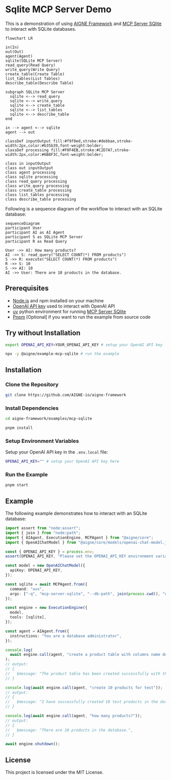 # Sqlite MCP Server Demo

This is a demonstration of using [AIGNE Framework](https://github.com/AIGNE-io/aigne-framework) and [MCP Server SQlite](https://github.com/modelcontextprotocol/servers/tree/main/src/sqlite) to interact with SQLite databases.

```mermaid
flowchart LR

in(In)
out(Out)
agent(Agent)
sqlite(SQLite MCP Server)
read_query(Read Query)
write_query(Write Query)
create_table(Create Table)
list_tables(List Tables)
describe_table(Describe Table)

subgraph SQLite MCP Server
  sqlite <--> read_query
  sqlite <--> write_query
  sqlite <--> create_table
  sqlite <--> list_tables
  sqlite <--> describe_table
end

in --> agent <--> sqlite
agent --> out

classDef inputOutput fill:#f9f0ed,stroke:#debbae,stroke-width:2px,color:#b35b39,font-weight:bolder;
classDef processing fill:#F0F4EB,stroke:#C2D7A7,stroke-width:2px,color:#6B8F3C,font-weight:bolder;

class in inputOutput
class out inputOutput
class agent processing
class sqlite processing
class read_query processing
class write_query processing
class create_table processing
class list_tables processing
class describe_table processing
```

Following is a sequence diagram of the workflow to interact with an SQLite database:

```mermaid
sequenceDiagram
participant User
participant AI as AI Agent
participant S as SQLite MCP Server
participant R as Read Query

User ->> AI: How many products?
AI ->> S: read_query("SELECT COUNT(*) FROM products")
S ->> R: execute("SELECT COUNT(*) FROM products")
R ->> S: 10
S ->> AI: 10
AI ->> User: There are 10 products in the database.
```

## Prerequisites

- [Node.js](https://nodejs.org) and npm installed on your machine
- [OpenAI API key](https://platform.openai.com/api-keys) used to interact with OpenAI API
- [uv](https://github.com/astral-sh/uv) python environment for running [MCP Server SQlite](https://github.com/modelcontextprotocol/servers/tree/main/src/sqlite)
- [Pnpm](https://pnpm.io) [Optional] if you want to run the example from source code

## Try without Installation

```bash
export OPENAI_API_KEY=YOUR_OPENAI_API_KEY # setup your OpenAI API key

npx -y @aigne/example-mcp-sqlite # run the example
```

## Installation

### Clone the Repository

```bash
git clone https://github.com/AIGNE-io/aigne-framework
```

### Install Dependencies

```bash
cd aigne-framework/examples/mcp-sqlite

pnpm install
```

### Setup Environment Variables

Setup your OpenAI API key in the `.env.local` file:

```bash
OPENAI_API_KEY="" # setup your OpenAI API key here
```

### Run the Example

```bash
pnpm start
```

## Example

The following example demonstrates how to interact with an SQLite database:

```typescript
import assert from "node:assert";
import { join } from "node:path";
import { AIAgent, ExecutionEngine, MCPAgent } from "@aigne/core";
import { OpenAIChatModel } from "@aigne/core/models/openai-chat-model.js";

const { OPENAI_API_KEY } = process.env;
assert(OPENAI_API_KEY, "Please set the OPENAI_API_KEY environment variable");

const model = new OpenAIChatModel({
  apiKey: OPENAI_API_KEY,
});

const sqlite = await MCPAgent.from({
  command: "uvx",
  args: ["-q", "mcp-server-sqlite", "--db-path", join(process.cwd(), "usages.db")],
});

const engine = new ExecutionEngine({
  model,
  tools: [sqlite],
});

const agent = AIAgent.from({
  instructions: "You are a database administrator",
});

console.log(
  await engine.call(agent, "create a product table with columns name description and createdAt"),
);
// output:
// {
//   $message: "The product table has been created successfully with the columns: `name`, `description`, and `createdAt`.",
// }

console.log(await engine.call(agent, "create 10 products for test"));
// output:
// {
//   $message: "I have successfully created 10 test products in the database. Here are the products that were added:\n\n1. Product 1: $10.99 - Description for Product 1\n2. Product 2: $15.99 - Description for Product 2\n3. Product 3: $20.99 - Description for Product 3\n4. Product 4: $25.99 - Description for Product 4\n5. Product 5: $30.99 - Description for Product 5\n6. Product 6: $35.99 - Description for Product 6\n7. Product 7: $40.99 - Description for Product 7\n8. Product 8: $45.99 - Description for Product 8\n9. Product 9: $50.99 - Description for Product 9\n10. Product 10: $55.99 - Description for Product 10\n\nIf you need any further assistance or operations, feel free to ask!",
// }

console.log(await engine.call(agent, "how many products?"));
// output:
// {
//   $message: "There are 10 products in the database.",
// }

await engine.shutdown();
```

## License

This project is licensed under the MIT License.
